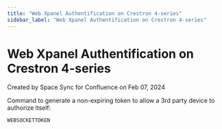 ```yaml
---
title: "Web Xpanel Authentification on Crestron 4-series"
sidebar_label: "Web Xpanel Authentification on Crestron 4-series"
---
```


#  Web Xpanel Authentification on Crestron 4-series 

Created by Space Sync for Confluence on Feb 07, 2024

Command to generate a non-expiring token to allow a 3rd party device to
authorize itself:

    WEBSOCKETTOKEN
